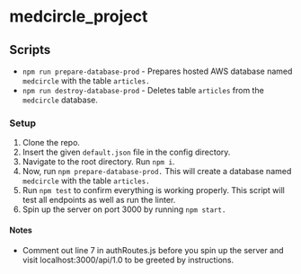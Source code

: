 # medcircle_project

## Scripts
* ````npm run prepare-database-prod```` - Prepares hosted AWS database named `medcircle` with the table `articles.`
* ````npm run destroy-database-prod```` - Deletes table `articles` from the `medcircle` database.

### Setup

1. Clone the repo.
2. Insert the given `default.json` file in the config directory.
3. Navigate to the root directory. Run `npm i`. 
4. Now, run `npm prepare-database-prod.` This will create a database named `medcircle` with the table `articles.` 
5. Run `npm test` to confirm everything is working properly. This script will test all endpoints as well as run the linter.
6. Spin up the server on port 3000 by running `npm start.`

#### Notes
* Comment out line 7 in authRoutes.js before you spin up the server and visit localhost:3000/api/1.0 to be greeted by instructions.
